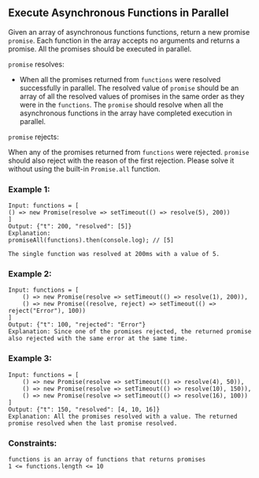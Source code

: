 ## Execute Asynchronous Functions in Parallel
Given an array of asynchronous functions functions, return a new promise `promise`. Each function in the array accepts no arguments and returns a promise. All the promises should be executed in parallel.

`promise` resolves:

* When all the promises returned from `functions` were resolved successfully in parallel. The resolved value of `promise` should be an array of all the resolved values of promises in the same order as they were in the `functions`. The `promise` should resolve when all the asynchronous functions in the array have completed execution in parallel.

`promise` rejects:

When any of the promises returned from `functions` were rejected. `promise` should also reject with the reason of the first rejection.
Please solve it without using the built-in `Promise.all` function.

### Example 1:
    Input: functions = [
    () => new Promise(resolve => setTimeout(() => resolve(5), 200))
    ]
    Output: {"t": 200, "resolved": [5]}
    Explanation: 
    promiseAll(functions).then(console.log); // [5]

    The single function was resolved at 200ms with a value of 5.


### Example 2:
    Input: functions = [
        () => new Promise(resolve => setTimeout(() => resolve(1), 200)), 
        () => new Promise((resolve, reject) => setTimeout(() => reject("Error"), 100))
    ]
    Output: {"t": 100, "rejected": "Error"}
    Explanation: Since one of the promises rejected, the returned promise also rejected with the same error at the same time.

### Example 3:
    Input: functions = [
        () => new Promise(resolve => setTimeout(() => resolve(4), 50)), 
        () => new Promise(resolve => setTimeout(() => resolve(10), 150)), 
        () => new Promise(resolve => setTimeout(() => resolve(16), 100))
    ]
    Output: {"t": 150, "resolved": [4, 10, 16]}
    Explanation: All the promises resolved with a value. The returned promise resolved when the last promise resolved.

### Constraints:
    functions is an array of functions that returns promises
    1 <= functions.length <= 10